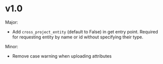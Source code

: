# v1.0

Major:
- Add `cross_project_entity` (default to False) in get entry point. Required for
requesting entity by name or id without specifying their type.

Minor:
- Remove case warning when uploading attributes
